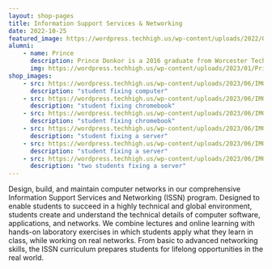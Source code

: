 ```yaml
---
layout: shop-pages
title: Information Support Services & Networking
date: 2022-10-25
featured_image: https://wordpress.techhigh.us/wp-content/uploads/2022/04/umberto-jXd2FSvcRr8-unsplash-1.jpg
alumni:
    - name: Prince
      description: Prince Donkor is a 2016 graduate from Worcester Technical High School’s Information Supports Services & Networking Program (ISS&N). After graduating, Prince went straight into the workforce, and now serves as a Full Stack Software Developer at Ford Motors.
      img: https://wordpress.techhigh.us/wp-content/uploads/2023/01/PrinceDonkoris_Alumni.jpg
shop_images:
    - src: https://wordpress.techhigh.us/wp-content/uploads/2023/06/IMG_3857.heic.jpg
      description: "student fixing computer"
    - src: https://wordpress.techhigh.us/wp-content/uploads/2023/06/IMG_8077.heic.jpg
      description: "student fixing chromebook"
    - src: https://wordpress.techhigh.us/wp-content/uploads/2023/06/IMG_3874.HEIC.jpg
      description: "student fixing chromebook"
    - src: https://wordpress.techhigh.us/wp-content/uploads/2023/06/IMG_3139.HEIC.jpg
      description: "student fixing a server"
    - src: https://wordpress.techhigh.us/wp-content/uploads/2023/06/IMG_3129.HEIC.jpg
      description: "student fixing a server"
    - src: https://wordpress.techhigh.us/wp-content/uploads/2023/06/IMG_3145.HEIC.jpg
      description: "two students fixing a server"
---
```


Design, build, and maintain computer networks in our comprehensive Information Support Services and Networking (ISSN) program. Designed to enable students to succeed in a highly technical and global environment, students create and understand the technical details of computer software, applications, and networks. We combine lectures and online learning with hands-on laboratory exercises in which students apply what they learn in class, while working on real networks. From basic to advanced networking skills, the ISSN curriculum prepares students for lifelong opportunities in the real world.

